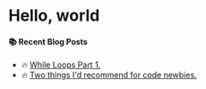 # Hello, world

#### :books: Recent Blog Posts
<!-- BLOGPOSTS:START -->
 - 🔥 [While Loops Part 1.](https://ianonjuguna.hashnode.dev/while-loops-part-1)
 - 🔥 [Two things I&#39;d recommend for code newbies.](https://ianonjuguna.hashnode.dev/two-things-id-recommend-for-code-newbies)<!-- BLOGPOSTS:END -->
